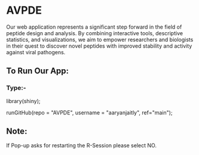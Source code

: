 # AVPDE
Our web application represents a significant step forward in the field of peptide design and analysis. By combining interactive tools, descriptive statistics, and visualizations, we aim to empower researchers and biologists in their quest to discover novel peptides with improved stability and activity against viral pathogens.

## To Run Our App:
### Type:-
library(shiny);

runGitHub(repo = "AVPDE", username = "aaryanjaitly", ref="main");

## Note:
If Pop-up asks for restarting the R-Session please select NO.

